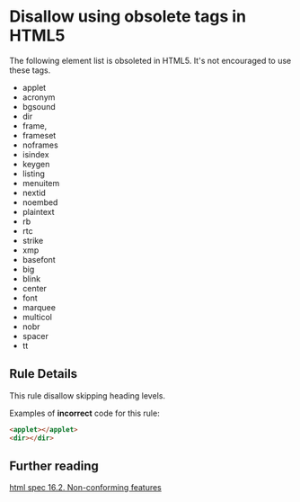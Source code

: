 # Disallow using obsolete tags in HTML5

The following element list is obsoleted in HTML5.
It's not encouraged to use these tags.

- applet
- acronym
- bgsound
- dir
- frame,
- frameset
- noframes
- isindex
- keygen
- listing
- menuitem
- nextid
- noembed
- plaintext
- rb
- rtc
- strike
- xmp
- basefont
- big
- blink
- center
- font
- marquee
- multicol
- nobr
- spacer
- tt

## Rule Details

This rule disallow skipping heading levels.

Examples of **incorrect** code for this rule:

```html
<applet></applet>
<dir></dir>
```

## Further reading

[html spec 16.2. Non-conforming features](https://html.spec.whatwg.org/#non-conforming-features)
